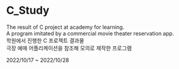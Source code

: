 # C_Study
The result of C project at academy for learning.  
A program imitated by a commercial movie theater reservation app.  
학원에서 진행한 C 프로젝트 결과물  
극장 예매 어플리케이션을 참조해 모의로 제작한 프로그램  

2022/10/17 ~ 2022/10/28

